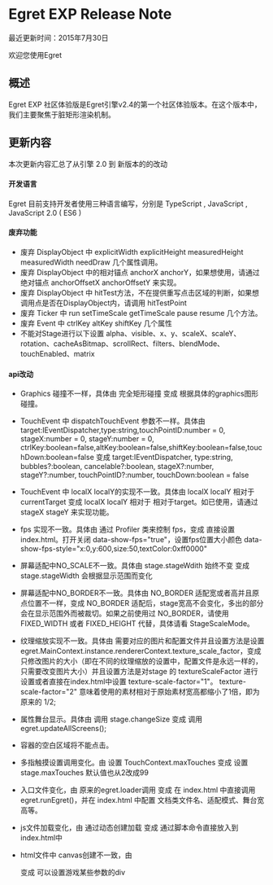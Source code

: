 Egret EXP Release Note
===============================


最近更新时间：2015年7月30日


欢迎您使用Egret

## 概述

Egret EXP 社区体验版是Egret引擎v2.4的第一个社区体验版本。在这个版本中，我们主要聚焦于脏矩形渲染机制。

## 更新内容


本次更新内容汇总了从引擎 2.0 到 新版本的的改动


#### 开发语言

Egret 目前支持开发者使用三种语言编写，分别是 TypeScript , JavaScript , JavaScript 2.0 ( ES6 )


#### 废弃功能
* 废弃 DisplayObject 中 explicitWidth explicitHeight measuredHeight measuredWidth needDraw 几个属性调用。
* 废弃 DisplayObject 中的相对锚点 anchorX anchorY，如果想使用，请通过绝对锚点 anchorOffsetX anchorOffsetY 来实现。
* 废弃 DisplayObject 中 hitTest方法，不在提供重写点击区域的判断，如果想调用点是否在DisplayObject内，请调用 hitTestPoint
* 废弃 Ticker 中 run setTimeScale getTimeScale pause resume 几个方法。
* 废弃 Event 中 ctrlKey altKey shiftKey 几个属性
* 不能对Stage进行以下设置 alpha、visible、x、y、scaleX、scaleY、rotation、cacheAsBitmap、scrollRect、filters、blendMode、touchEnabled、matrix

#### api改动
* Graphics 碰撞不一样，具体由
  完全矩形碰撞 变成
  根据具体的graphics图形碰撞。

* TouchEvent 中 dispatchTouchEvent 参数不一样。具体由
  target:IEventDispatcher,type:string,touchPointID:number = 0, stageX:number = 0, stageY:number = 0, ctrlKey:boolean=false,altKey:boolean=false,shiftKey:boolean=false,touchDown:boolean=false  变成
  target:IEventDispatcher, type:string, bubbles?:boolean, cancelable?:boolean, stageX?:number, stageY?:number, touchPointID?:number, touchDown:boolean = false

* TouchEvent 中 localX localY的实现不一致。具体由
  localX localY 相对于 currentTarget 变成
  localX localY 相对于 相对于target。如已使用，请通过stageX stageY 来实现功能。

* fps 实现不一致。具体由
  通过 Profiler 类来控制 fps，变成
  直接设置 index.html。打开关闭 data-show-fps="true"，设置fps位置大小颜色 data-show-fps-style="x:0,y:600,size:50,textColor:0xff0000"

* 屏幕适配中NO_SCALE不一致。具体由
  stage.stageWdith 始终不变 变成
  stage.stageWidth 会根据显示范围而变化

* 屏幕适配中NO_BORDER不一致。具体由
  NO_BORDER 适配宽或者高并且原点位置不一样，变成
  NO_BORDER 适配后，stage宽高不会变化，多出的部分会在显示范围外而被裁切。如果之前使用过 NO_BORDER，请使用 FIXED_WIDTH 或者 FIXED_HEIGHT 代替，具体请看 StageScaleMode。

* 纹理缩放实现不一致。具体由
  需要对应的图片和配置文件并且设置方法是设置 egret.MainContext.instance.rendererContext.texture_scale_factor，变成
  只修改图片的大小（即在不同的纹理缩放的设置中，配置文件是永远一样的，只需要改变图片大小）并且设置方法是对stage 的 textureScaleFactor 进行设置或者直接在index.html中设置 texture-scale-factor="1"。
  texture-scale-factor="2" 意味着使用的素材相对于原始素材宽高都缩小了1倍，即为原来的 1/2;

* 属性舞台显示。具体由
  调用 stage.changeSize 变成
  调用 egret.updateAllScreens();

* 容器的空白区域将不能点击。

* 多指触摸设置调用变化。由
  设置 TouchContext.maxTouches 变成
  设置 stage.maxTouches  默认值也从2改成99

* 入口文件变化，由
  原来的egret.loader调用 变成
  在 index.html 中直接调用 egret.runEgret()，并在 index.html 中配置 文档类文件名、适配模式、舞台宽高等。

* js文件加载变化，由
  通过动态创建加载 变成
  通过脚本命令直接放入到 index.html中

* html文件中 canvas创建不一致，由
  <div style="position:relative;" id="gameDiv"></div> 变成
  可以设置游戏某些参数的div
  <div id="lark-sample" style="margin: auto;width: 100%;height: 100%;" class="egret-player"
       data-entry-class="Main"
       data-scale-mode="showAll"
       data-orientation="auto"
       texture-scale-factor="1"
       data-orientation="portrait"
       data-content-width="480"
       data-content-height="800"
       data-show-paint-rect="false"
       data-show-fps="true"
       data-show-fps-style="x:0,y:0,size:24,textColor:0xffffff"
       data-show-log="false" data-log-filter="">
  </div>


#### 新加功能
* DisplayObject 中 mask 增加同时支持 Rectangle 和 DisplayObject。

* 屏幕适配已支持旋转，并且可以指定横竖屏。
  在index.html中
     data-orientation="auto" 设置横竖屏，具体见 OrientationMode，
     data-content-width="480" 设置宽
     data-content-height="800" 设置高

* 设置脏矩形显示区域
  在 index.html 中设置 data-show-paint-rect="false"

* 由于ts中不支持调用父类属性的方式，因此新增加api用来调用父类的属性的方式。
  egret.superSetter(this, "alpha", 1); 代替其他语言中的 super.alpha = 1;
  egret.superGetter(this, "alpha"); 代替其他语言中的 super.alpha

* 新增Bitmap smoothing属性，设置后图片会有平滑处理

* 新增Bitmap pixelHitTest属性，设置后图片支持像素点碰撞。

#### 未加入的功能
* webGL、滤镜
* native

#### 注意
* 如果调用过引擎内部的方法或者属性，请自行查找最新对应的方法或者属性。